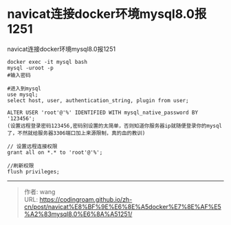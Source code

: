 # navicat连接docker环境mysql8.0报1251


navicat连接docker环境mysql8.0报1251

<!--more-->

```
docker exec -it mysql bash
mysql -uroot -p
#输入密码

#进入到mysql
use mysql;
select host, user, authentication_string, plugin from user;
 
ALTER USER 'root'@'%' IDENTIFIED WITH mysql_native_password BY '123456';
(设置远程登录密码123456,密码别设置的太简单，否则知道你服务器ip就随便登录你的mysql了，不然就给服务器3306端口加上来源限制，真的血的教训)

// 设置远程连接权限
grant all on *.* to 'root'@'%';

//刷新权限
flush privileges;

```



---

> 作者: wang  
> URL: https://codingroam.github.io/zh-cn/post/navicat%E8%BF%9E%E6%8E%A5docker%E7%8E%AF%E5%A2%83mysql8.0%E6%8A%A51251/  


